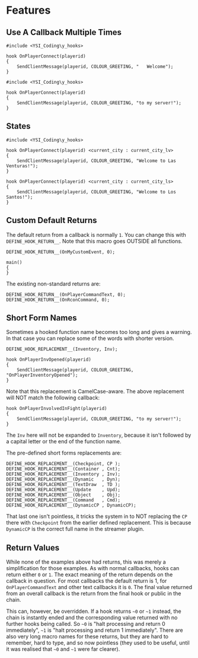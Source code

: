 # Features

## Use A Callback Multiple Times

```pawn
#include <YSI_Coding\y_hooks>

hook OnPlayerConnect(playerid)
{
	SendClientMessage(playerid, COLOUR_GREETING, "   Welcome");
}

#include <YSI_Coding\y_hooks>

hook OnPlayerConnect(playerid)
{
	SendClientMessage(playerid, COLOUR_GREETING, "to my server!");
}
```

## States

```pawn
#include <YSI_Coding\y_hooks>

hook OnPlayerConnect(playerid) <current_city : current_city_lv>
{
	SendClientMessage(playerid, COLOUR_GREETING, "Welcome to Las Venturas!");
}

hook OnPlayerConnect(playerid) <current_city : current_city_ls>
{
	SendClientMessage(playerid, COLOUR_GREETING, "Welcome to Los Santos!");
}
```

## Custom Default Returns

The default return from a callback is normally `1`.  You can change this with `DEFINE_HOOK_RETURN__`.  Note that this macro goes OUTSIDE all functions.

```pawn
DEFINE_HOOK_RETURN__(OnMyCustomEvent, 0);

main()
{
}
```

The existing non-standard returns are:

```pawn
DEFINE_HOOK_RETURN__(OnPlayerCommandText, 0);
DEFINE_HOOK_RETURN__(OnRconCommand, 0);
```

## Short Form Names

Sometimes a hooked function name becomes too long and gives a warning.  In that case you can replace some of the words with shorter version.

```pawn
DEFINE_HOOK_REPLACEMENT__(Inventory, Inv);

hook OnPlayerInvOpened(playerid)
{
	SendClientMessage(playerid, COLOUR_GREETING, "OnPlayerInventoryOpened");
}
```

Note that this replacement is CamelCase-aware.  The above replacement will NOT match the following callback:

```pawn
hook OnPlayerInvolvedInFight(playerid)
{
	SendClientMessage(playerid, COLOUR_GREETING, "to my server!");
}
```

The `Inv` here will not be expanded to `Inventory`, because it isn't followed by a capital letter or the end of the function name.

The pre-defined short forms replacements are:

```pawn
DEFINE_HOOK_REPLACEMENT__(Checkpoint, CP );
DEFINE_HOOK_REPLACEMENT__(Container , Cnt);
DEFINE_HOOK_REPLACEMENT__(Inventory , Inv);
DEFINE_HOOK_REPLACEMENT__(Dynamic   , Dyn);
DEFINE_HOOK_REPLACEMENT__(TextDraw  , TD );
DEFINE_HOOK_REPLACEMENT__(Update    , Upd);
DEFINE_HOOK_REPLACEMENT__(Object    , Obj);
DEFINE_HOOK_REPLACEMENT__(Command   , Cmd);
DEFINE_HOOK_REPLACEMENT__(DynamicCP , DynamicCP);
```

That last one isn't pointless, it tricks the system in to NOT replacing the `CP` there with `Checkpoint` from the earlier defined replacement.  This is because `DynamicCP` is the correct full name in the streamer plugin.

## Return Values

While none of the examples above had returns, this was merely a simplification for those examples.  As with normal callbacks, hooks can return either `0` or `1`.  The exact meaning of the return depends on the callback in question.  For most callbacks the default return is 1, for `OnPlayerCommandText` and other text callbacks it is `0`.  The final value returned from an overall callback is the return from the final hook or public in the chain.

This can, however, be overridden.  If a hook returns `~0` or `~1` instead, the chain is instantly ended and the corresponding value returned with no further hooks being called.  So `~0` is "halt processing and return 0 immediately", `~1` is "halt processing and return 1 immediately".  There are also very long macro names for these returns, but they are hard to remember, hard to type, and so now pointless (they used to be useful, until it was realised that `~0` and `~1` were far clearer).

